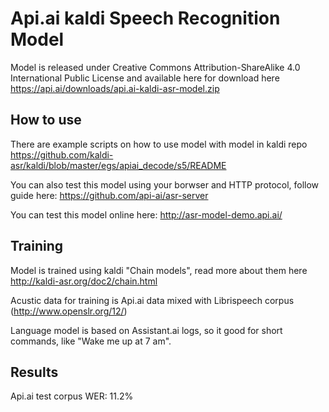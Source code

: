 # Api.ai kaldi Speech Recognition Model

Model is released under Creative Commons Attribution-ShareAlike 4.0 International Public License and available here for download here https://api.ai/downloads/api.ai-kaldi-asr-model.zip

## How to use
There are example scripts on how to use model with model in kaldi repo
https://github.com/kaldi-asr/kaldi/blob/master/egs/apiai_decode/s5/README

You can also test this model using your borwser and HTTP protocol, follow guide here:
https://github.com/api-ai/asr-server

You can test this model online here: http://asr-model-demo.api.ai/

## Training
Model is trained using kaldi "Chain models", read more about them here http://kaldi-asr.org/doc2/chain.html

Acustic data for training is Api.ai data mixed with Librispeech corpus (http://www.openslr.org/12/)

Language model is based on Assistant.ai logs, so it good for short commands, like "Wake me up at 7 am".

## Results
Api.ai test corpus WER: 11.2%
